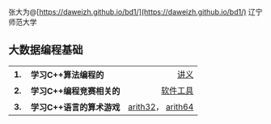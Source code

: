 张大为@[https://daweizh.github.io/bd1/](https://daweizh.github.io/bd1/) 辽宁师范大学

## 大数据编程基础

<table style="border:0px;width:100%;">
  <tr>
    <th style="border:0px;width:20px;">1.</th>
    <th style="border:0px;text-align:left;">学习C++算法编程的</th>
    <td style="border:0px;text-align:right;">
      <a href="01/intro.html" target="_blank">讲义</a>
    </td>
  </tr>
  <tr>
    <th style="border:0px;width:20px;">2.</th>
    <th style="border:0px;text-align:left;">学习C++编程竞赛相关的</th>
    <td style="border:0px;text-align:right;">
      <a href="tool/" target="_blank">软件工具</a>
    </td>
  </tr>
  <tr>
    <th style="border:0px;width:20px;">3.</th>
    <th style="border:0px;text-align:left;">学习C++语言的算术游戏</th>
    <td style="border:0px;text-align:right;">
      <a href="game/arith32.rar" target="_blank">arith32</a>，
      <a href="game/arith64.rar" target="_blank">arith64</a>
    </td>
  </tr>
</table>

